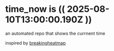 # time_now is (( 2025-08-10T13:00:00.190Z ))

an automated repo that shows the currnent time

inspired by [breakingheatmap](https://github.com/breakingheatmap/breakingheatmap)